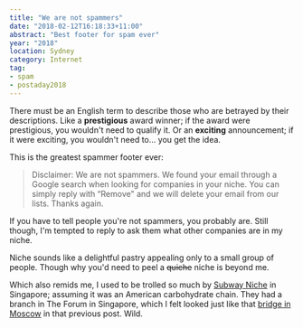 ```yaml
---
title: "We are not spammers"
date: "2018-02-12T16:18:33+11:00"
abstract: "Best footer for spam ever"
year: "2018"
location: Sydney
category: Internet
tag:
- spam
- postaday2018
---
```

There must be an English term to describe those who are betrayed by their descriptions. Like a **prestigious** award winner; if the award were prestigious, you wouldn't need to qualify it. Or an **exciting** announcement; if it were exciting, you wouldn't need to... you get the idea. 

This is the greatest spammer footer ever:

> Disclaimer: We are not spammers. We found your email through a Google search when looking for companies in your niche. You can simply reply with “Remove" and we will delete your email from our lists. Thanks again.

If you have to tell people you're not spammers, you probably are. Still though, I'm tempted to reply to ask them what other companies are in my niche.

Niche sounds like a delightful pastry appealing only to a small group of people. Though why you'd need to peel a ~~quiche~~ niche is beyond me.

Which also remids me, I used to be trolled so much by [Subway Niche] in Singapore; assuming it was an American carbohydrate chain. They had a branch in The Forum in Singapore, which I felt looked just like that [bridge in Moscow] in that previous post. Wild.

[Subway Niche]: http://www.hungrygowhere.com/singapore/subway_niche/
[bridge in Moscow]: https://rubenerd.com/the-pushkinsky-bridge/

